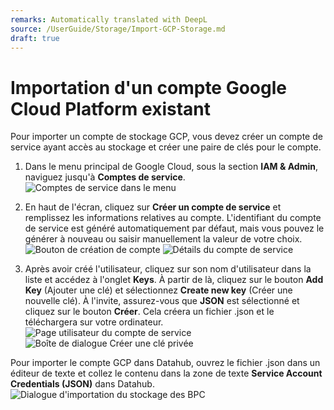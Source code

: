 ```yaml
---
remarks: Automatically translated with DeepL
source: /UserGuide/Storage/Import-GCP-Storage.md
draft: true
---
```


# Importation d'un compte Google Cloud Platform existant

Pour importer un compte de stockage GCP, vous devez créer un compte de service ayant accès au stockage et créer une paire de clés pour le compte.

1. Dans le menu principal de Google Cloud, sous la section **IAM & Admin**, naviguez jusqu'à **Comptes de service**.  
![Comptes de service dans le menu](/api/docs/UserGuide/Storage/import_gcp-01.png)

2. En haut de l'écran, cliquez sur **Créer un compte de service** et remplissez les informations relatives au compte. L'identifiant du compte de service est généré automatiquement par défaut, mais vous pouvez le générer à nouveau ou saisir manuellement la valeur de votre choix.  
![Bouton de création de compte](/api/docs/UserGuide/Storage/import_gcp-02.png)
![Détails du compte de service](/api/docs/UserGuide/Storage/import_gcp-03.png)

3. Après avoir créé l'utilisateur, cliquez sur son nom d'utilisateur dans la liste et accédez à l'onglet **Keys**. À partir de là, cliquez sur le bouton **Add Key** (Ajouter une clé) et sélectionnez **Create new key** (Créer une nouvelle clé). À l'invite, assurez-vous que **JSON** est sélectionné et cliquez sur le bouton **Créer**. Cela créera un fichier .json et le téléchargera sur votre ordinateur.  
![Page utilisateur du compte de service](/api/docs/UserGuide/Storage/import_gcp-04.png)
![Boîte de dialogue Créer une clé privée](/api/docs/UserGuide/Storage/import_gcp-05.png)

Pour importer le compte GCP dans Datahub, ouvrez le fichier .json dans un éditeur de texte et collez le contenu dans la zone de texte **Service Account Credentials (JSON)** dans Datahub.  
![Dialogue d'importation du stockage des BPC](/api/docs/UserGuide/Storage/import_gcp-06.png)
